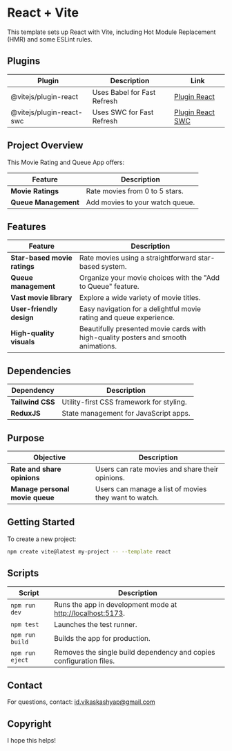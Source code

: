# React + Vite

This template sets up React with Vite, including Hot Module Replacement (HMR) and some ESLint rules.

## Plugins

| Plugin | Description | Link |
|--------|-------------|------|
| @vitejs/plugin-react | Uses Babel for Fast Refresh | [Plugin React](https://github.com/vitejs/vite-plugin-react/blob/main/packages/plugin-react/README.md) |
| @vitejs/plugin-react-swc | Uses SWC for Fast Refresh | [Plugin React SWC](https://github.com/vitejs/vite-plugin-react-swc) |

<link rel="stylesheet" href="https://unicons.iconscout.com/release/v4.0.8/css/line.css">

## <i class="uil uil-eye"></i> Project Overview

This Movie Rating and Queue App offers:

| Feature | Description |
|---------|-------------|
| **Movie Ratings** | Rate movies from 0 to 5 stars. |
| **Queue Management** | Add movies to your watch queue. |

## <i class="uil uil-file-medical-alt"></i> Features

| Feature | Description |
|---------|-------------|
| **Star-based movie ratings** | Rate movies using a straightforward star-based system. |
| **Queue management** | Organize your movie choices with the "Add to Queue" feature. |
| **Vast movie library** | Explore a wide variety of movie titles. |
| **User-friendly design** | Easy navigation for a delightful movie rating and queue experience. |
| **High-quality visuals** | Beautifully presented movie cards with high-quality posters and smooth animations. |

## <i class="uil uil-box"></i> Dependencies

| Dependency | Description |
|------------|-------------|
| **Tailwind CSS** | Utility-first CSS framework for styling. |
| **ReduxJS** | State management for JavaScript apps. |

## <i class="uil uil-bullseye"></i> Purpose

| Objective | Description |
|-----------|-------------|
| **Rate and share opinions** | Users can rate movies and share their opinions. |
| **Manage personal movie queue** | Users can manage a list of movies they want to watch. |

## <i class="uil uil-react"></i> Getting Started

To create a new project:

```bash
npm create vite@latest my-project -- --template react
```

## <i class="uil uil-terminal"></i> Scripts

| Script | Description |
|--------|-------------|
| `npm run dev` | Runs the app in development mode at [http://localhost:5173](http://localhost:5173). |
| `npm test` | Launches the test runner. |
| `npm run build` | Builds the app for production. |
| `npm run eject` | Removes the single build dependency and copies configuration files. |

## <i class="uil uil-phone"></i> Contact

For questions, contact: [id.vikaskashyap@gmail.com](mailto:id.vikaskashyap@gmail.com)

## <i class="uil uil-copyright"></i> Copyright

I hope this helps!